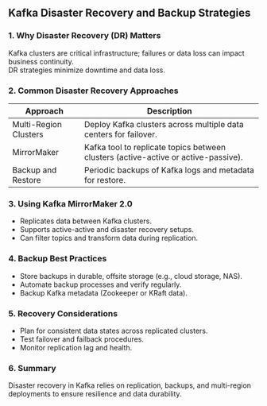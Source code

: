 ## Kafka Disaster Recovery and Backup Strategies

### 1. Why Disaster Recovery (DR) Matters
Kafka clusters are critical infrastructure; failures or data loss can impact business continuity.  
DR strategies minimize downtime and data loss.


### 2. Common Disaster Recovery Approaches

| Approach                | Description                                           |
|-------------------------|-----------------------------------------------------|
| Multi-Region Clusters   | Deploy Kafka clusters across multiple data centers for failover. |
| MirrorMaker             | Kafka tool to replicate topics between clusters (active-active or active-passive). |
| Backup and Restore      | Periodic backups of Kafka logs and metadata for restore. |


### 3. Using Kafka MirrorMaker 2.0
- Replicates data between Kafka clusters.
- Supports active-active and disaster recovery setups.
- Can filter topics and transform data during replication.


### 4. Backup Best Practices
- Store backups in durable, offsite storage (e.g., cloud storage, NAS).
- Automate backup processes and verify regularly.
- Backup Kafka metadata (Zookeeper or KRaft data).


### 5. Recovery Considerations
- Plan for consistent data states across replicated clusters.
- Test failover and failback procedures.
- Monitor replication lag and health.


### 6. Summary
Disaster recovery in Kafka relies on replication, backups, and multi-region deployments to ensure resilience and data durability.
